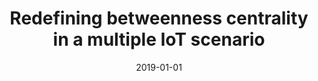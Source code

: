 ---
title: 'Redefining betweenness centrality in a multiple IoT scenario'
collection: publications
permalink: /publication/2019-CEUR Workshop Proceedings-Redefining-betweenness.md
excerpt: 'F. Cauteruccio, G. Terracina, D. Ursino, L. Virgili'
date: 2019-01-01
venue: 'CEUR Workshop Proceedings'
location: 'DEMACS, University of Calabria, Cosenza, Italy; DII, Polytechnic University of Marche, Ancona, Italy'
---